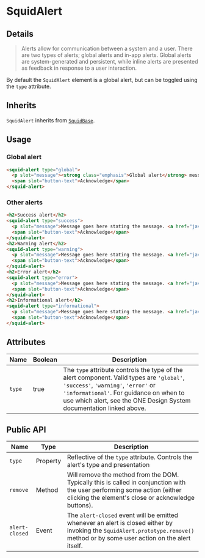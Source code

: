 # SquidAlert

## Details


> Alerts allow for communication between a system and a user.
> There are two types of alerts; global alerts and in-app alerts. Global alerts are system-generated and persistent, while inline alerts are presented as feedback in response to a user interaction.

By default the `SquidAlert` element is a global alert, but can be toggled using the `type` attribute.

## Inherits

`SquidAlert` inherits from [`SquidBase`](../squid-base).

## Usage

### Global alert

```html
<squid-alert type="global">
  <p slot="message"><strong class="emphasis">Global alert</strong> message goes here stating the message. <a href="javascript:void(0);">Link</a></p>
  <span slot="button-text">Acknowledge</span>
</squid-alert>
```

### Other alerts

```html
<h2>Success alert</h2>
<squid-alert type="success">
  <p slot="message">Message goes here stating the message. <a href="javascript:void(0);">Link</a></p>
  <span slot="button-text">Acknowledge</span>
</squid-alert>
<h2>Warning alert</h2>
<squid-alert type="warning">
  <p slot="message">Message goes here stating the message. <a href="javascript:void(0);">Link</a></p>
  <span slot="button-text">Acknowledge</span>
</squid-alert>
<h2>Error alert</h2>
<squid-alert type="error">
  <p slot="message">Message goes here stating the message. <a href="javascript:void(0);">Link</a></p>
  <span slot="button-text">Acknowledge</span>
</squid-alert>
<h2>Informational alert</h2>
<squid-alert type="informational">
  <p slot="message">Message goes here stating the message. <a href="javascript:void(0);">Link</a></p>
  <span slot="button-text">Acknowledge</span>
</squid-alert>
```

## Attributes

| Name        | Boolean      | Description                                       |
|-------------|--------------|---------------------------------------------------|
| `type`      | true         | The `type` attribute controls the type of the alert component. Valid types are `'global'`, `'success'`, `'warning'`, `'error'` or `'informational'`. For guidance on when to use which alert, see the ONE Design System documentation linked above. |

## Public API

| Name               | Type         | Description                                       |
|--------------------|--------------|---------------------------------------------------|
| `type`             | Property     | Reflective of the `type` attribute. Controls the alert's type and presentation |
| `remove`           | Method       | Will remove the method from the DOM. Typically this is called in conjunction with the user performing some action (either clicking the element's close or acknowledge buttons). |
| `alert-closed`     | Event        | The `alert-closed` event will be emitted whenever an alert is closed either by invoking the `SquidAlert.prototype.remove()` method or by some user action on the alert itself. |